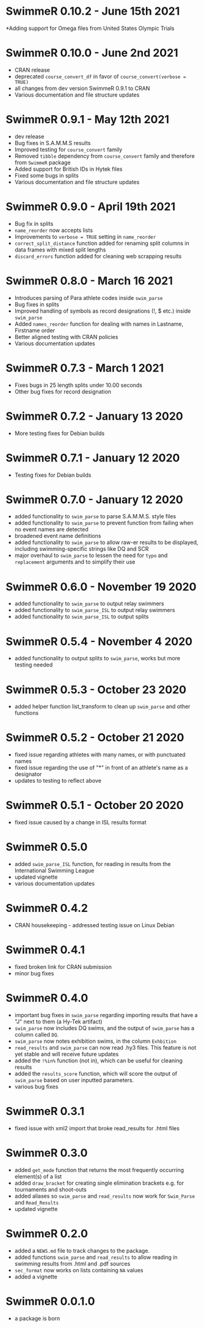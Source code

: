 # SwimmeR 0.10.2 - June 15th 2021
*Adding support for Omega files from United States Olympic Trials

# SwimmeR 0.10.0 - June 2nd 2021
* CRAN release
* deprecated `course_convert_df` in favor of `course_convert(verbose = TRUE)`
* all changes from dev version SwimmeR 0.9.1 to CRAN
* Various documentation and file structure updates

# SwimmeR 0.9.1 - May 12th 2021
* dev release
* Bug fixes in S.A.M.M.S results
* Improved testing for `course_convert` family
* Removed `tibble` dependency from `course_convert` family and therefore from `SwimmeR` package
* Added support for British IDs in Hytek files
* Fixed some bugs in splits
* Various documentation and file structure updates

# SwimmeR 0.9.0 - April 19th 2021
* Bug fix in splits
* `name_reorder` now accepts lists
* Improvements to `verbose = TRUE` setting in `name_reorder`
* `correct_split_distance` function added for renaming split columns in data frames with mixed split lengths
* `discard_errors` function added for cleaning web scrapping results

# SwimmeR 0.8.0 - March 16 2021
* Introduces parsing of Para athlete codes inside `swim_parse`
* Bug fixes in splits
* Improved handling of symbols as record designations (!, $ etc.) inside `swim_parse`
* Added `names_reorder` function for dealing with names in Lastname, Firstname order
* Better aligned testing with CRAN policies
* Various documentation updates

# SwimmeR 0.7.3 - March 1 2021
* Fixes bugs in 25 length splits under 10.00 seconds
* Other bug fixes for record designation

# SwimmeR 0.7.2 - January 13 2020
* More testing fixes for Debian builds

# SwimmeR 0.7.1 - January 12 2020
* Testing fixes for Debian builds

# SwimmeR 0.7.0 - January 12 2020
* added functionality to `swim_parse` to parse S.A.M.M.S. style files
* added functionality to `swim_parse` to prevent function from failing when no event names are detected
* broadened event name definitions
* added functionality to `swim_parse` to allow raw-er results to be displayed, including swimming-specific strings like DQ and SCR
* major overhaul to `swim_parse` to lessen the need for `typo` and `replacement` arguments and to simplify their use

# SwimmeR 0.6.0 - November 19 2020
* added functionality to `swim_parse` to output relay swimmers
* added functionality to `swim_parse_ISL` to output relay swimmers
* added functionality to `swim_parse_ISL` to output splits

# SwimmeR 0.5.4 - November 4 2020
* added functionality to output splits to `swim_parse`, works but more testing needed

# SwimmeR 0.5.3 - October 23 2020
* added helper function list_transform to clean up `swim_parse` and other functions

# SwimmeR 0.5.2 - October 21 2020
* fixed issue regarding athletes with many names, or with punctuated names
* fixed issue regarding the use of "*" in front of an athlete's name as a designator
* updates to testing to reflect above

# SwimmeR 0.5.1 - October 20 2020
* fixed issue caused by a change in ISL results format

# SwimmeR 0.5.0
* added `swim_parse_ISL` function, for reading in results from the International Swimming League
* updated vignette
* various documentation updates

# SwimmeR 0.4.2
* CRAN housekeeping - addressed testing issue on Linux Debian

# SwimmeR 0.4.1
* fixed broken link for CRAN submission
* minor bug fixes

# SwimmeR 0.4.0
* important bug fixes in `swim_parse` regarding importing results that have a "J" next to them (a Hy-Tek artifact)
* `swim_parse` now includes DQ swims, and the output of `swim_parse` has a column called `DQ`.
* `swim_parse` now notes exhibition swims, in the column `Exhbition`
* `read_results` and `swim_parse` can now read .hy3 files.  This feature is not yet stable and will receive future updates
* added the `!%in%` function (not in), which can be useful for cleaning results
* added the `results_score` function, which will score the output of `swim_parse` based on user inputted parameters.
* various bug fixes

# SwimmeR 0.3.1
* fixed issue with xml2 import that broke read_results for .html files

# SwimmeR 0.3.0
* added `get_mode` function that returns the most frequently occurring element(s) of a list
* added `draw_bracket` for creating single elimination brackets e.g. for tournaments and shoot-outs
* added aliases so `swim_parse` and `read_results` now work for `Swim_Parse` and `Read_Results`
* updated vignette


# SwimmeR 0.2.0
* added a `NEWS.md` file to track changes to the package.
* added functions `swim_parse` and `read_results` to allow reading in swimming results from .html and .pdf sources
* `sec_format` now works on lists containing `NA` values
* added a vignette

# SwimmeR 0.0.1.0
* a package is born
